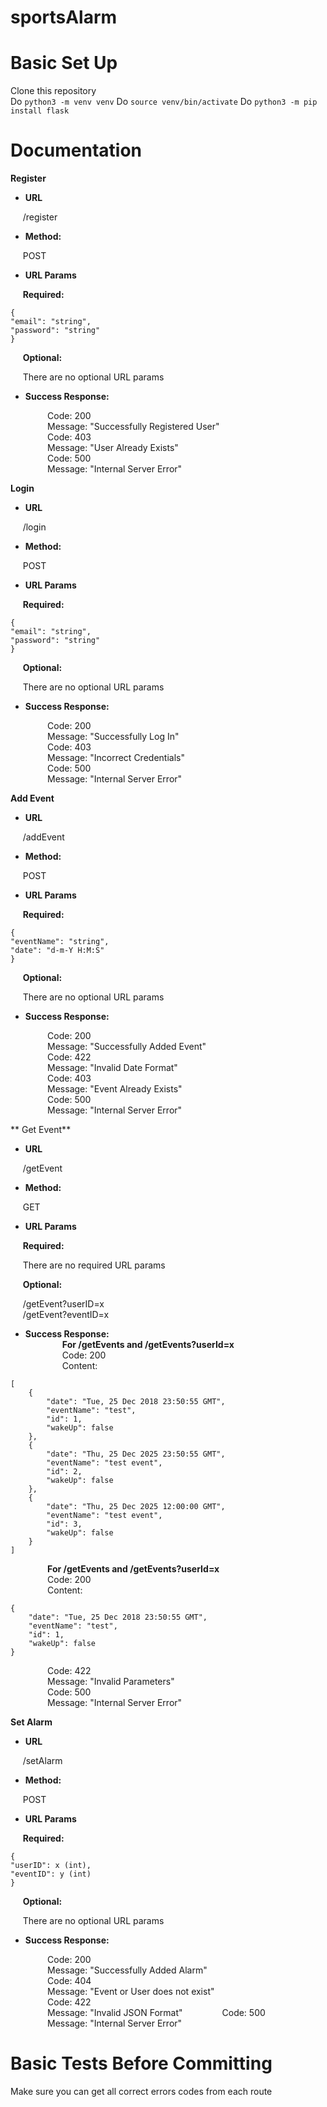 # sportsAlarm

# Basic Set Up  

Clone this repository  
Do ```python3 -m venv venv```
Do ```source venv/bin/activate```
Do ```python3 -m pip install flask```

# Documentation

**Register**
* **URL**

&nbsp;&nbsp;&nbsp;&nbsp;&nbsp;/register

* **Method:**

&nbsp;&nbsp;&nbsp;&nbsp;&nbsp;POST

* **URL Params**

&nbsp;&nbsp;&nbsp;&nbsp;&nbsp;**Required:**

```
{
"email": "string",
"password": "string"
}
```

&nbsp;&nbsp;&nbsp;&nbsp;&nbsp;**Optional:**

&nbsp;&nbsp;&nbsp;&nbsp;&nbsp;There are no optional URL params

* **Success Response:**

&nbsp;&nbsp;&nbsp;&nbsp;&nbsp;&nbsp;&nbsp;&nbsp;&nbsp;&nbsp;&nbsp;&nbsp;&nbsp;&nbsp;&nbsp;Code: 200  
&nbsp;&nbsp;&nbsp;&nbsp;&nbsp;&nbsp;&nbsp;&nbsp;&nbsp;&nbsp;&nbsp;&nbsp;&nbsp;&nbsp;&nbsp;Message: "Successfully Registered User"  
&nbsp;&nbsp;&nbsp;&nbsp;&nbsp;&nbsp;&nbsp;&nbsp;&nbsp;&nbsp;&nbsp;&nbsp;&nbsp;&nbsp;&nbsp;Code: 403    
&nbsp;&nbsp;&nbsp;&nbsp;&nbsp;&nbsp;&nbsp;&nbsp;&nbsp;&nbsp;&nbsp;&nbsp;&nbsp;&nbsp;&nbsp;Message: "User Already Exists"  
&nbsp;&nbsp;&nbsp;&nbsp;&nbsp;&nbsp;&nbsp;&nbsp;&nbsp;&nbsp;&nbsp;&nbsp;&nbsp;&nbsp;&nbsp;Code: 500    
&nbsp;&nbsp;&nbsp;&nbsp;&nbsp;&nbsp;&nbsp;&nbsp;&nbsp;&nbsp;&nbsp;&nbsp;&nbsp;&nbsp;&nbsp;Message: "Internal Server Error"  

**Login**
* **URL**

&nbsp;&nbsp;&nbsp;&nbsp;&nbsp;/login

* **Method:**

&nbsp;&nbsp;&nbsp;&nbsp;&nbsp;POST

* **URL Params**

&nbsp;&nbsp;&nbsp;&nbsp;&nbsp;**Required:**

```
{
"email": "string",
"password": "string"
}
```

&nbsp;&nbsp;&nbsp;&nbsp;&nbsp;**Optional:**

&nbsp;&nbsp;&nbsp;&nbsp;&nbsp;There are no optional URL params

* **Success Response:**

&nbsp;&nbsp;&nbsp;&nbsp;&nbsp;&nbsp;&nbsp;&nbsp;&nbsp;&nbsp;&nbsp;&nbsp;&nbsp;&nbsp;&nbsp;Code: 200  
&nbsp;&nbsp;&nbsp;&nbsp;&nbsp;&nbsp;&nbsp;&nbsp;&nbsp;&nbsp;&nbsp;&nbsp;&nbsp;&nbsp;&nbsp;Message: "Successfully Log In"  
&nbsp;&nbsp;&nbsp;&nbsp;&nbsp;&nbsp;&nbsp;&nbsp;&nbsp;&nbsp;&nbsp;&nbsp;&nbsp;&nbsp;&nbsp;Code: 403    
&nbsp;&nbsp;&nbsp;&nbsp;&nbsp;&nbsp;&nbsp;&nbsp;&nbsp;&nbsp;&nbsp;&nbsp;&nbsp;&nbsp;&nbsp;Message: "Incorrect Credentials"  
&nbsp;&nbsp;&nbsp;&nbsp;&nbsp;&nbsp;&nbsp;&nbsp;&nbsp;&nbsp;&nbsp;&nbsp;&nbsp;&nbsp;&nbsp;Code: 500    
&nbsp;&nbsp;&nbsp;&nbsp;&nbsp;&nbsp;&nbsp;&nbsp;&nbsp;&nbsp;&nbsp;&nbsp;&nbsp;&nbsp;&nbsp;Message: "Internal Server Error"  

**Add Event**
* **URL**

&nbsp;&nbsp;&nbsp;&nbsp;&nbsp;/addEvent

* **Method:**

&nbsp;&nbsp;&nbsp;&nbsp;&nbsp;POST

* **URL Params**

&nbsp;&nbsp;&nbsp;&nbsp;&nbsp;**Required:**

```
{
"eventName": "string",
"date": "d-m-Y H:M:S"
}
```

&nbsp;&nbsp;&nbsp;&nbsp;&nbsp;**Optional:**

&nbsp;&nbsp;&nbsp;&nbsp;&nbsp;There are no optional URL params

* **Success Response:**

&nbsp;&nbsp;&nbsp;&nbsp;&nbsp;&nbsp;&nbsp;&nbsp;&nbsp;&nbsp;&nbsp;&nbsp;&nbsp;&nbsp;&nbsp;Code: 200  
&nbsp;&nbsp;&nbsp;&nbsp;&nbsp;&nbsp;&nbsp;&nbsp;&nbsp;&nbsp;&nbsp;&nbsp;&nbsp;&nbsp;&nbsp;Message: "Successfully Added Event"  
&nbsp;&nbsp;&nbsp;&nbsp;&nbsp;&nbsp;&nbsp;&nbsp;&nbsp;&nbsp;&nbsp;&nbsp;&nbsp;&nbsp;&nbsp;Code: 422    
&nbsp;&nbsp;&nbsp;&nbsp;&nbsp;&nbsp;&nbsp;&nbsp;&nbsp;&nbsp;&nbsp;&nbsp;&nbsp;&nbsp;&nbsp;Message: "Invalid Date Format"  
&nbsp;&nbsp;&nbsp;&nbsp;&nbsp;&nbsp;&nbsp;&nbsp;&nbsp;&nbsp;&nbsp;&nbsp;&nbsp;&nbsp;&nbsp;Code: 403      
&nbsp;&nbsp;&nbsp;&nbsp;&nbsp;&nbsp;&nbsp;&nbsp;&nbsp;&nbsp;&nbsp;&nbsp;&nbsp;&nbsp;&nbsp;Message: "Event Already Exists"    
&nbsp;&nbsp;&nbsp;&nbsp;&nbsp;&nbsp;&nbsp;&nbsp;&nbsp;&nbsp;&nbsp;&nbsp;&nbsp;&nbsp;&nbsp;Code: 500      
&nbsp;&nbsp;&nbsp;&nbsp;&nbsp;&nbsp;&nbsp;&nbsp;&nbsp;&nbsp;&nbsp;&nbsp;&nbsp;&nbsp;&nbsp;Message: "Internal Server Error"  

** Get Event**
* **URL**

&nbsp;&nbsp;&nbsp;&nbsp;&nbsp;/getEvent

* **Method:**

&nbsp;&nbsp;&nbsp;&nbsp;&nbsp;GET

* **URL Params**

&nbsp;&nbsp;&nbsp;&nbsp;&nbsp;**Required:**

&nbsp;&nbsp;&nbsp;&nbsp;&nbsp;There are no required URL params

&nbsp;&nbsp;&nbsp;&nbsp;&nbsp;**Optional:**

&nbsp;&nbsp;&nbsp;&nbsp;&nbsp;/getEvent?userID=x  
&nbsp;&nbsp;&nbsp;&nbsp;&nbsp;/getEvent?eventID=x

* **Success Response:**  
&nbsp;&nbsp;&nbsp;&nbsp;&nbsp;&nbsp;&nbsp;&nbsp;&nbsp;&nbsp;&nbsp;&nbsp;&nbsp;&nbsp;&nbsp;**For /getEvents and /getEvents?userId=x**    
&nbsp;&nbsp;&nbsp;&nbsp;&nbsp;&nbsp;&nbsp;&nbsp;&nbsp;&nbsp;&nbsp;&nbsp;&nbsp;&nbsp;&nbsp;Code: 200  
&nbsp;&nbsp;&nbsp;&nbsp;&nbsp;&nbsp;&nbsp;&nbsp;&nbsp;&nbsp;&nbsp;&nbsp;&nbsp;&nbsp;&nbsp;Content:  
```
[
    {
        "date": "Tue, 25 Dec 2018 23:50:55 GMT",
        "eventName": "test",
        "id": 1,
        "wakeUp": false
    },
    {
        "date": "Thu, 25 Dec 2025 23:50:55 GMT",
        "eventName": "test event",
        "id": 2,
        "wakeUp": false
    },
    {
        "date": "Thu, 25 Dec 2025 12:00:00 GMT",
        "eventName": "test event",
        "id": 3,
        "wakeUp": false
    }
]
```
&nbsp;&nbsp;&nbsp;&nbsp;&nbsp;&nbsp;&nbsp;&nbsp;&nbsp;&nbsp;&nbsp;&nbsp;&nbsp;&nbsp;&nbsp;**For /getEvents and /getEvents?userId=x**    
&nbsp;&nbsp;&nbsp;&nbsp;&nbsp;&nbsp;&nbsp;&nbsp;&nbsp;&nbsp;&nbsp;&nbsp;&nbsp;&nbsp;&nbsp;Code: 200  
&nbsp;&nbsp;&nbsp;&nbsp;&nbsp;&nbsp;&nbsp;&nbsp;&nbsp;&nbsp;&nbsp;&nbsp;&nbsp;&nbsp;&nbsp;Content:  
```
{
    "date": "Tue, 25 Dec 2018 23:50:55 GMT",
    "eventName": "test",
    "id": 1,
    "wakeUp": false
}
```
&nbsp;&nbsp;&nbsp;&nbsp;&nbsp;&nbsp;&nbsp;&nbsp;&nbsp;&nbsp;&nbsp;&nbsp;&nbsp;&nbsp;&nbsp;Code: 422    
&nbsp;&nbsp;&nbsp;&nbsp;&nbsp;&nbsp;&nbsp;&nbsp;&nbsp;&nbsp;&nbsp;&nbsp;&nbsp;&nbsp;&nbsp;Message: "Invalid Parameters"   
&nbsp;&nbsp;&nbsp;&nbsp;&nbsp;&nbsp;&nbsp;&nbsp;&nbsp;&nbsp;&nbsp;&nbsp;&nbsp;&nbsp;&nbsp;Code: 500      
&nbsp;&nbsp;&nbsp;&nbsp;&nbsp;&nbsp;&nbsp;&nbsp;&nbsp;&nbsp;&nbsp;&nbsp;&nbsp;&nbsp;&nbsp;Message: "Internal Server Error"  

**Set Alarm**
* **URL**

&nbsp;&nbsp;&nbsp;&nbsp;&nbsp;/setAlarm

* **Method:**

&nbsp;&nbsp;&nbsp;&nbsp;&nbsp;POST

* **URL Params**

&nbsp;&nbsp;&nbsp;&nbsp;&nbsp;**Required:**

```
{
"userID": x (int),
"eventID": y (int)
}
```

&nbsp;&nbsp;&nbsp;&nbsp;&nbsp;**Optional:**

&nbsp;&nbsp;&nbsp;&nbsp;&nbsp;There are no optional URL params

* **Success Response:**

&nbsp;&nbsp;&nbsp;&nbsp;&nbsp;&nbsp;&nbsp;&nbsp;&nbsp;&nbsp;&nbsp;&nbsp;&nbsp;&nbsp;&nbsp;Code: 200  
&nbsp;&nbsp;&nbsp;&nbsp;&nbsp;&nbsp;&nbsp;&nbsp;&nbsp;&nbsp;&nbsp;&nbsp;&nbsp;&nbsp;&nbsp;Message: "Successfully Added Alarm"  
&nbsp;&nbsp;&nbsp;&nbsp;&nbsp;&nbsp;&nbsp;&nbsp;&nbsp;&nbsp;&nbsp;&nbsp;&nbsp;&nbsp;&nbsp;Code: 404      
&nbsp;&nbsp;&nbsp;&nbsp;&nbsp;&nbsp;&nbsp;&nbsp;&nbsp;&nbsp;&nbsp;&nbsp;&nbsp;&nbsp;&nbsp;Message: "Event or User does not exist"   
&nbsp;&nbsp;&nbsp;&nbsp;&nbsp;&nbsp;&nbsp;&nbsp;&nbsp;&nbsp;&nbsp;&nbsp;&nbsp;&nbsp;&nbsp;Code: 422      
&nbsp;&nbsp;&nbsp;&nbsp;&nbsp;&nbsp;&nbsp;&nbsp;&nbsp;&nbsp;&nbsp;&nbsp;&nbsp;&nbsp;&nbsp;Message: "Invalid JSON Format"
&nbsp;&nbsp;&nbsp;&nbsp;&nbsp;&nbsp;&nbsp;&nbsp;&nbsp;&nbsp;&nbsp;&nbsp;&nbsp;&nbsp;&nbsp;Code: 500      
&nbsp;&nbsp;&nbsp;&nbsp;&nbsp;&nbsp;&nbsp;&nbsp;&nbsp;&nbsp;&nbsp;&nbsp;&nbsp;&nbsp;&nbsp;Message: "Internal Server Error"  

# Basic Tests Before Committing

Make sure you can get all correct errors codes from each route  